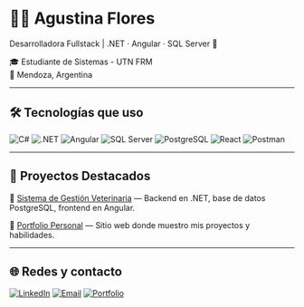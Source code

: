# 👩‍💻 Agustina Flores

Desarrolladora Fullstack | .NET · Angular · SQL Server  🚀  

🎓 Estudiante de Sistemas - UTN FRM  
📍 Mendoza, Argentina

---

## 🛠️ Tecnologías que uso

![C#](https://img.shields.io/badge/-C%23-239120?logo=c-sharp&logoColor=white&style=flat-square)
![.NET](https://img.shields.io/badge/-ASP.NET-5C2D91?logo=.net&logoColor=white&style=flat-square)
![Angular](https://img.shields.io/badge/-Angular-DD0031?logo=angular&logoColor=white&style=flat-square)
![SQL Server](https://img.shields.io/badge/-SQL%20Server-CC2927?logo=microsoft-sql-server&logoColor=white&style=flat-square)
![PostgreSQL](https://img.shields.io/badge/-PostgreSQL-336791?logo=postgresql&logoColor=white&style=flat-square)
![React](https://img.shields.io/badge/-React-61DAFB?logo=react&logoColor=black&style=flat-square)
![Postman](https://img.shields.io/badge/-Postman-FF6C37?logo=postman&logoColor=white&style=flat-square)

---

## 🧩 Proyectos Destacados

🔹 [Sistema de Gestión Veterinaria](https://github.com/Agustina-Flores/ProyectoVeterinaria) — Backend en .NET, base de datos PostgreSQL, frontend en Angular.  

🔹 [Portfolio Personal](https://agustina-flores-portfolio.netlify.app/) — Sitio web donde muestro mis proyectos y habilidades.

---

## 🌐 Redes y contacto

[![LinkedIn](https://img.shields.io/badge/-LinkedIn-0077B5?logo=linkedin&logoColor=white&style=flat-square)](https://www.linkedin.com/in/agustina-flores/)
[![Email](https://img.shields.io/badge/-Gmail-D14836?logo=gmail&logoColor=white&style=flat-square)](mailto:agustina.flores.mail@gmail.com)
[![Portfolio](https://img.shields.io/badge/-Portfolio-8A2BE2?logo=vercel&logoColor=white&style=flat-square)](https://agustina-flores-portfolio.netlify.app/)

